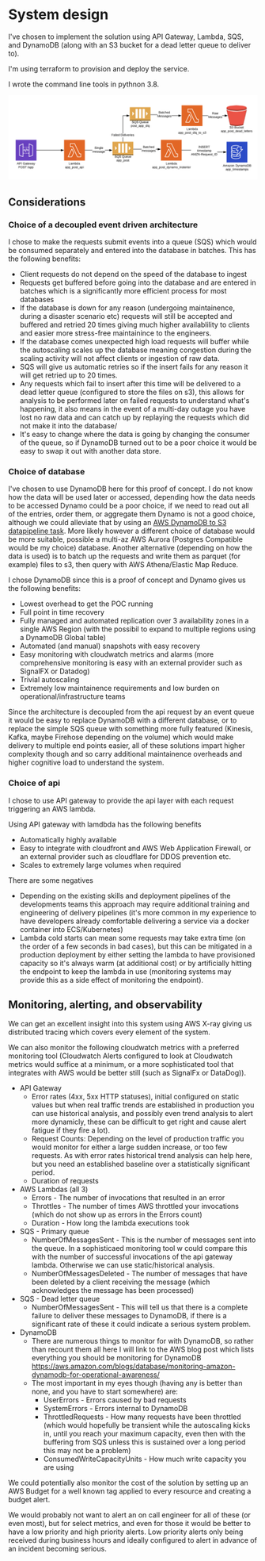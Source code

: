 # System design

I've chosen to implement the solution using API Gateway, Lambda, SQS, and DynamoDB (along with an S3 bucket for a dead
letter queue to deliver to).

I'm using terraform to provision and deploy the service.

I wrote the command line tools in pythnon 3.8.

![Proof of concept high level design](images/high-level-design.png)

## Considerations

### Choice of a decoupled event driven architecture

I chose to make the requests submit events into a queue (SQS) which would be consumed separately and entered into the
database in batches. This has the following benefits:

* Client requests do not depend on the speed of the database to ingest
* Requests get buffered before going into the database and are entered in batches which is a significantly more
  efficient process for most databases
* If the database is down for any reason (undergoing maintainence, during a disaster scenario etc) requests will still
  be accepted and buffered and retried 20 times giving much higher availablility to clients and easier more
  stress-free maintainince to the engineers.
* If the database comes unexpected high load requests will buffer while the autoscaling scales up the database meaning
  congestion during the scaling activity will not affect clients or ingestion of raw data.
* SQS will give us automatic retries so if the insert fails for any reason it will get retried up to 20 times.
* Any requests which fail to insert after this time will be delivered to a dead letter queue (configured to store the
  files on s3), this allows for analysis to be performed later on failed requests to understand what's happening, it
  also means in the event of a multi-day outage you have lost no raw data and can catch up by replaying the requests
  which did not make it into the database/
* It's easy to change where the data is going by changing the consumer of the queue, so if DynamoDB turned
  out to be a poor choice it would be easy to swap it out with another data store.

### Choice of database

I've chosen to use DynamoDB here for this proof of concept. I do not know how the data will be used later or accessed,
depending how the data needs to be accessed Dynamo could be a poor choice, if we need to read out all of the entries,
order them, or aggregate them Dynamo is not a good choice, although we could alleviate that by using an [AWS DynamoDB to
S3 datapipeline task](https://docs.aws.amazon.com/datapipeline/latest/DeveloperGuide/dp-template-exportddbtos3.html).
More likely however a different choice of database would be more suitable, possible a multi-az AWS Aurora (Postgres
Compatible would be my choice) database. Another alternative (depending on how the data is used) is to batch up the
requests and write them as parquet (for example) files to s3, then query with AWS Athena/Elastic Map Reduce.

I chose DynamoDB since this is a proof of concept and Dynamo gives us the following benefits:

* Lowest overhead to get the POC running
* Full point in time recovery
* Fully managed and automated replication over 3 availability zones in a single AWS Region (with the possibil to
  expand to multiple regions using a DynamoDB Global table)
* Automated (and manual) snapshots with easy recovery
* Easy monitoring with cloudwatch metrics and alarms (more comprehensive monitoring is easy with an external provider
  such as SignalFX or Datadog)
* Trivial autoscaling
* Extremely low maintainence requirements and low burden on operational/infrastructure teams

Since the architecture is decoupled from the api request by an event queue it would be easy to replace DynamoDB with a
different database, or to replace the simple SQS queue with something more fully featured (Kinesis, Kafka, maybe
Firehose depending on the volume) which would make delivery to multiple end points easier, all of these solutions
impart higher complexity though and so carry additional maintainence overheads and higher cognitive load to understand
the system.

### Choice of api

I chose to use API gateway to provide the api layer with each request triggering an AWS lambda.

Using API gateway with lamdbda has the following benefits

* Automatically highly available
* Easy to integrate with cloudfront and AWS Web Application Firewall, or an external provider such as cloudflare for
  DDOS prevention etc.
* Scales to extremely large volumes when required

There are some negatives

* Depending on the existing skills and deployment pipelines of the developments teams this approach may require
  additional training and engineering of delivery pipelines (it's more common in my experience to have developers
  already comfortable delivering a service via a docker container into ECS/Kubernetes)
* Lambda cold starts can mean some requests may take extra time (on the order of a few seconds in bad cases), but this
  can be mitigated in a production deployment by either setting the lambda to have provisioned capacity so it's always
  warm (at additional cost) or by artificially hitting the endpoint to keep the lambda in use (monitoring systems may
  provide this as a side effect of monitoring the endpoint).

## Monitoring, alerting, and observability

We can get an excellent insight into this system using AWS X-ray giving us distributed tracing which covers every
element of the system.

We can also monitor the following cloudwatch metrics with a preferred monitoring tool (Cloudwatch Alerts configured to
look at Cloudwatch metrics would suffice at a minimum, or a more sophisticated tool that integrates with AWS would be
better still (such as SignalFx or DataDog)).

* API Gateway
  * Error rates (4xx, 5xx HTTP statuses), initial configured on static values but when real traffic trends are
  established in production you can use historical analysis, and possibly even trend analysis to alert more
  dynamicly, these can be difficult to get right and cause alert fatigue if they fire a lot).
  * Request Counts: Depending on the level of production traffic you would monitor for either a large sudden increase,
  or too few requests. As with error rates historical trend analysis can help here, but you need an established baseline
  over a statistically significant period.
  * Duration of requests
* AWS Lambdas (all 3)
  * Errors - The number of invocations that resulted in an error
  * Throttles - The number of times AWS throttled your invocations (which do not show up as errors in the Errors count)
  * Duration - How long the lambda executions took
* SQS - Primary queue
  * NumberOfMessagesSent - This is the number of messages sent into the queue. In a sophisticaed monitoring tool w
    could compare this with the number of successful invocations of the api gateway lambda. Otherwise we can use
    static/historical analysis.
  * NumberOfMessagesDeleted - The number of messages that have been deleted by a client receiving the message (which
    acknowledges the message has been processed)
* SQS - Dead letter queue
  * NumberOfMessagesSent - This will tell us that there is a complete failure to deliver these messages to DynamoDB, if
    there is a significant rate of these it could indicate a serious system problem.
* DynamoDB
  * There are numerous things to monitor for with DynamoDB, so rather than recount them all here I will link to the AWS
    blog post which lists everything you should be monitoring for DynamoDB
    https://aws.amazon.com/blogs/database/monitoring-amazon-dynamodb-for-operational-awareness/
  * The most important in my eyes though (having any is better than none, and you have to start somewhere) are:
    * UserErrors - Errors caused by bad requests
    * SystemErrors - Errors internal to DynamoDB
    * ThrottledRequests - How many requests have been throttled (which would hopefully be transient while the
      autoscaling kicks in, until you reach your maximum capacity, even then with the buffering from SQS unless this is
      sustained over a long period this may not be a problem)
    * ConsumedWriteCapacityUnits - How much write capacity you are using

We could potentially also monitor the cost of the solution by setting up an AWS Budget for a well known tag applied to
every resource and creating a budget alert.

We would probably not want to alert an on call engineer for all of these (or even most), but for select metrics,
and even for those it would be better to have a low priority and high priority alerts. Low priority alerts only being
received during business hours and ideally configured to alert in advance of an incident becoming serious.

